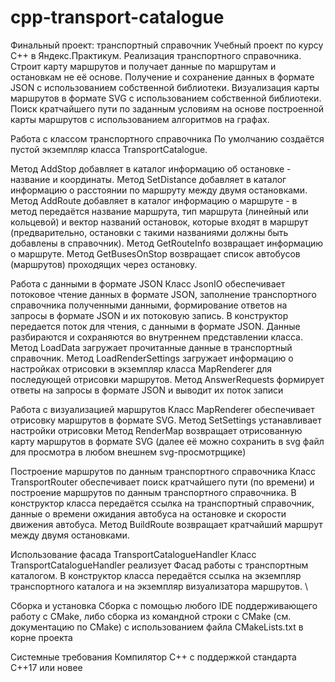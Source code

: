 # cpp-transport-catalogue
Финальный проект: транспортный справочник
Учебный проект по курсу С++ в Яндекс.Практикум.
Реализация транспортного справочника. Строит карту маршрутов и получает данные по маршрутам и остановкам не её основе. Получение и сохранение данных в формате JSON с использованием собственной библиотеки. Визуализация карты маршрутов в формате SVG с использованием собственной библиотеки. Поиск кратчайшего пути по заданным условиям на основе построенной карты маршрутов с использованием алгоритмов на графах.

Работа с классом транспортного справочника
По умолчанию создаётся пустой экземпляр класса TransportCatalogue.

Метод AddStop добавляет в каталог информацию об остановке - название и координаты.
Метод SetDistance добавляет в каталог информацию о расстоянии по маршруту между двумя остановками.
Метод AddRoute добавляет в каталог информацию о маршруте - в метод передаётся название маршрута, тип маршрута (линейный или кольцевой) и вектор названий остановок, которые входят в маршрут (предварительно, остановки с такими названиями должны быть добавлены в справочник).
Метод GetRouteInfo возвращает информацию о маршруте.
Метод GetBusesOnStop возвращает список автобусов (маршрутов) проходящих через остановку.

Работа с данными в формате JSON
Класс JsonIO обеспечивает потоковое чтение данных в формате JSON, заполнение транспортного справочника полученными данными, формирование ответов на запросы в формате JSON и их потоковую запись.
В конструктор передается поток для чтения, с данными в формате JSON. Данные разбираются и сохраняются во внутреннем представлении класса.
Метод LoadData загружает прочитанные данные в транспортный справочник. Метод LoadRenderSettings загружает информацию о настройках отрисовки в экземпляр класса MapRenderer для последующей отрисовки маршрутов.
Метод AnswerRequests формирует ответы на запросы в формате JSON и выводит их поток записи

Работа с визуализацией маршрутов
Класс MapRenderer обеспечивает отрисовку маршрутов в формате SVG.
Метод SetSettings устанавливает настройки отрисовки
Метод RenderMap возвращает отрисованную карту маршрутов в формате SVG (далее её можно сохранить в svg файл для просмотра в любом внешнем svg-просмотрщике)

Построение маршрутов по данным транспортного справочника
Класс TransportRouter обеспечивает поиск кратчайшего пути (по времени) и построение маршрутов по данным транспортного справочника.
В конструктор класса передаётся ссылка на транспортный справочник, данные о времени ожидания автобуса на остановке и скорости движения автобуса.
Метод BuildRoute возвращает кратчайший маршрут между двумя остановками.

Использование фасада TransportCatalogueHandler
Класс TransportCatalogueHandler реализует Фасад работы с транспортным каталогом.
В конструктор класса передаётся ссылка на экземпляр транспортного каталога и на экземпляр визуализатора маршрутов. \

Сборка и установка
Сборка с помощью любого IDE поддерживающего работу с CMake, либо сборка из командной строки с CMake (см. документацию по CMake) с использованием файла CMakeLists.txt в корне проекта

Системные требования
Компилятор С++ с поддержкой стандарта C++17 или новее
